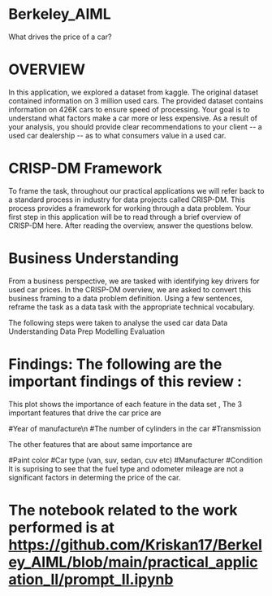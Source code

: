 # Berkeley_AIML
What drives the price of a car?


# OVERVIEW

In this application, we explored a dataset from kaggle. The original dataset contained information on 3 million used cars. The provided dataset contains information on 426K cars to ensure speed of processing. Your goal is to understand what factors make a car more or less expensive. As a result of your analysis, you should provide clear recommendations to your client -- a used car dealership -- as to what consumers value in a used car.

# CRISP-DM Framework
To frame the task, throughout our practical applications we will refer back to a standard process in industry for data projects called CRISP-DM. This process provides a framework for working through a data problem. Your first step in this application will be to read through a brief overview of CRISP-DM here. After reading the overview, answer the questions below.

# Business Understanding
From a business perspective, we are tasked with identifying key drivers for used car prices. In the CRISP-DM overview, we are asked to convert this business framing to a data problem definition. Using a few sentences, reframe the task as a data task with the appropriate technical vocabulary.

The following steps were taken to analyse the used car data
Data Understanding
Data Prep
Modelling
Evaluation


# Findings: The following are the important findings of this review : 



This plot shows the importance of each feature in the data set , The 3 important features that drive the car price are

#Year of manufacture\n
#The number of cylinders in the car
#Transmission

The other features that are about same importance are

#Paint color
#Car type (van, suv, sedan, cuv etc)
#Manufacturer
#Condition
It is suprising to see that the fuel type and odometer mileage are not a significant factors in determing the price of the car.

# The notebook related to the work performed is at https://github.com/Kriskan17/Berkeley_AIML/blob/main/practical_application_II/prompt_II.ipynb


